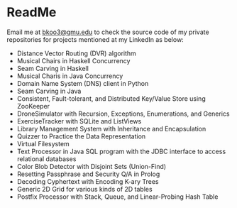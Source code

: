 # ReadMe
Email me at bkoo3@gmu.edu to check the source code of my private repositories for projects mentioned at my LinkedIn as below:

- Distance Vector Routing (DVR) algorithm 
- Musical Chairs in Haskell Concurrency 
- Seam Carving in Haskell 
- Musical Charis in Java Concurrency 
- Domain Name System (DNS) client in Python 
- Seam Carving in Java 
- Consistent, Fault-tolerant, and Distributed Key/Value Store using ZooKeeper 
- DroneSimulator with Recursion, Exceptions, Enumerations, and Generics 
- ExerciseTracker with SQLite and ListViews 
- Library Management System with Inheritance and Encapsulation 
- Quizzer to Practice the Data Representation 
- Virtual Filesystem 
- Text Processor in Java SQL program with the JDBC interface to access relational databases 
- Color Blob Detector with Disjoint Sets (Union-Find) 
- Resetting Passphrase and Security Q/A in Prolog 
- Decoding Cyphertext with Encoding K-ary Trees 
- Generic 2D Grid for various kinds of 2D tables 
- Postfix Processor with Stack, Queue, and Linear-Probing Hash Table
